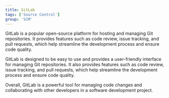 ```yaml
---
title: GitLab
tags: ['Source Control']
group: 'SCM'
---
```


GitLab is a popular open-source platform for hosting and managing Git repositories. It provides features such as code review, issue tracking, and pull requests, which help streamline the development process and ensure code quality.

GitLab is designed to be easy to use and provides a user-friendly interface for managing Git repositories. It also provides features such as code review, issue tracking, and pull requests, which help streamline the development process and ensure code quality.

Overall, GitLab is a powerful tool for managing code changes and collaborating with other developers in a software development project.
